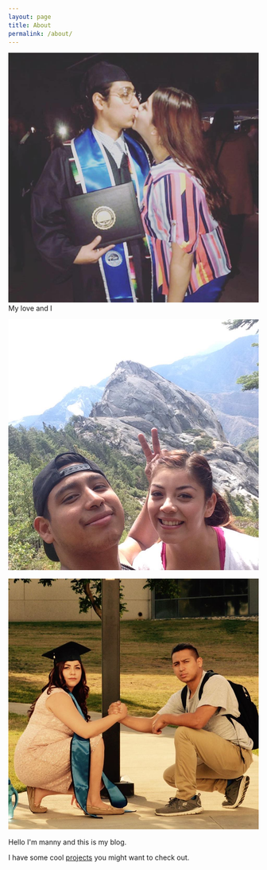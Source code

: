 ```yaml
---
layout: page
title: About
permalink: /about/
---
```


![Lovers](/images/babe_and_me.jpg "My love and I")
My love and I

![Lovers](/images/sequoia_.jpg )

![Lovers](/images/og_pose.jpg "like real og's" )



Hello I'm manny and this is my blog.

I have some cool [projects](/projects) you might want to check out.
